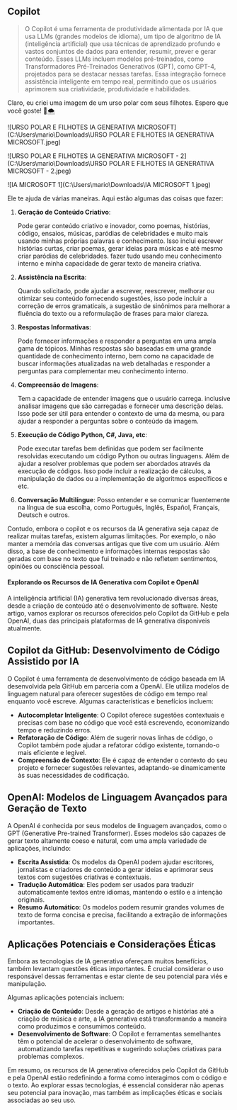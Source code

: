 ## Copilot

> O Copilot é uma ferramenta de produtividade alimentada por IA que usa LLMs (grandes modelos de idioma), um tipo de algoritmo de IA (inteligência artificial) que usa técnicas de aprendizado profundo e vastos conjuntos de dados para entender, resumir, prever e gerar conteúdo. Esses LLMs incluem modelos pré-treinados, como Transformadores Pré-Treinados Generativos (GPT), como GPT-4, projetados para se destacar nessas tarefas. Essa integração fornece assistência inteligente em tempo real, permitindo que os usuários aprimorem sua criatividade, produtividade e habilidades.



Claro, eu criei uma imagem de um urso polar com seus filhotes. Espero que você goste! 🐾🌨️

![URSO POLAR E FILHOTES IA GENERATIVA MICROSOFT](C:\Users\mario\Downloads\URSO POLAR E FILHOTES IA GENERATIVA MICROSOFT.jpeg)

![URSO POLAR E FILHOTES IA GENERATIVA MICROSOFT - 2](C:\Users\mario\Downloads\URSO POLAR E FILHOTES IA GENERATIVA MICROSOFT - 2.jpeg)

![IA MICROSOFT 1](C:\Users\mario\Downloads\IA MICROSOFT 1.jpeg)



Ele te ajuda de várias maneiras. Aqui estão algumas das coisas que fazer:

1. **Geração de Conteúdo Criativo**: 

   Pode gerar conteúdo criativo e inovador, como poemas, histórias, código, ensaios, músicas, paródias de celebridades e muito mais usando minhas próprias palavras e conhecimento.  Isso inclui escrever histórias curtas, criar poemas, gerar ideias para músicas e até mesmo criar paródias de celebridades. fazer tudo usando meu conhecimento interno e minha capacidade de gerar texto de maneira criativa.

2. **Assistência na Escrita**: 

   Quando solicitado, pode ajudar a escrever, reescrever, melhorar ou otimizar seu conteúdo fornecendo sugestões, isso pode incluir a correção de erros gramaticais, a sugestão de sinônimos para melhorar a fluência do texto ou a reformulação de frases para maior clareza.

3. **Respostas Informativas**: 

   Pode fornecer informações e responder a perguntas em uma ampla gama de tópicos. Minhas respostas são baseadas em uma grande quantidade de conhecimento interno, bem como na capacidade de buscar informações atualizadas na web detalhadas e responder a perguntas para complementar meu conhecimento interno.  

4. **Compreensão de Imagens**: 

   Tem a capacidade de entender imagens que o usuário carrega.  inclusive analisar imagens que são carregadas e fornecer uma descrição delas. Isso pode ser útil para entender o contexto de uma da mesma, ou para ajudar a responder a perguntas sobre o conteúdo da imagem.

5. **Execução de Código Python, C#, Java, etc**: 

   Pode executar tarefas bem definidas que podem ser facilmente resolvidas executando um código Python ou outras linguagens.  Além de ajudar a resolver problemas que podem ser abordados através da execução de códigos. Isso pode incluir a realização de cálculos, a manipulação de dados ou a implementação de algoritmos específicos e etc.

6. **Conversação Multilíngue**: Posso entender e se comunicar fluentemente na língua de sua escolha, como Português, Inglês, Español, Français, Deutsch e outros.

Contudo, embora o copilot e os recursos da IA generativa seja capaz de realizar muitas tarefas, existem algumas limitações. Por exemplo, o não manter a memória das conversas antigas que tive com um usuário. Além disso, a base de conhecimento e informações internas respostas são geradas com base no texto que fui treinado e não refletem sentimentos, opiniões ou consciência pessoal. 



#### Explorando os Recursos de IA Generativa com Copilot e OpenAI



A inteligência artificial (IA) generativa tem revolucionado diversas áreas, desde a criação de conteúdo até o desenvolvimento de software. Neste artigo, vamos explorar os recursos oferecidos pelo Copilot da GitHub e pela OpenAI, duas das principais plataformas de IA generativa disponíveis atualmente.

## Copilot da GitHub: Desenvolvimento de Código Assistido por IA



O Copilot é uma ferramenta de desenvolvimento de código baseada em IA desenvolvida pela GitHub em parceria com a OpenAI. Ele utiliza modelos de linguagem natural para oferecer sugestões de código em tempo real enquanto você escreve. Algumas características e benefícios incluem:

- **Autocompletar Inteligente**: O Copilot oferece sugestões contextuais e precisas com base no código que você está escrevendo, economizando tempo e reduzindo erros.
- **Refatoração de Código**: Além de sugerir novas linhas de código, o Copilot também pode ajudar a refatorar código existente, tornando-o mais eficiente e legível.
- **Compreensão de Contexto**: Ele é capaz de entender o contexto do seu projeto e fornecer sugestões relevantes, adaptando-se dinamicamente às suas necessidades de codificação.

## OpenAI: Modelos de Linguagem Avançados para Geração de Texto



A OpenAI é conhecida por seus modelos de linguagem avançados, como o GPT (Generative Pre-trained Transformer). Esses modelos são capazes de gerar texto altamente coeso e natural, com uma ampla variedade de aplicações, incluindo:

- **Escrita Assistida**: Os modelos da OpenAI podem ajudar escritores, jornalistas e criadores de conteúdo a gerar ideias e aprimorar seus textos com sugestões criativas e contextuais.
- **Tradução Automática**: Eles podem ser usados para traduzir automaticamente textos entre idiomas, mantendo o estilo e a intenção originais.
- **Resumo Automático**: Os modelos podem resumir grandes volumes de texto de forma concisa e precisa, facilitando a extração de informações importantes.

## Aplicações Potenciais e Considerações Éticas



Embora as tecnologias de IA generativa ofereçam muitos benefícios, também levantam questões éticas importantes. É crucial considerar o uso responsável dessas ferramentas e estar ciente de seu potencial para viés e manipulação.

Algumas aplicações potenciais incluem:

- **Criação de Conteúdo**: Desde a geração de artigos e histórias até a criação de música e arte, a IA generativa está transformando a maneira como produzimos e consumimos conteúdo.
- **Desenvolvimento de Software**: O Copilot e ferramentas semelhantes têm o potencial de acelerar o desenvolvimento de software, automatizando tarefas repetitivas e sugerindo soluções criativas para problemas complexos.

Em resumo, os recursos de IA generativa oferecidos pelo Copilot da GitHub e pela OpenAI estão redefinindo a forma como interagimos com o código e o texto. Ao explorar essas tecnologias, é essencial considerar não apenas seu potencial para inovação, mas também as implicações éticas e sociais associadas ao seu uso.
